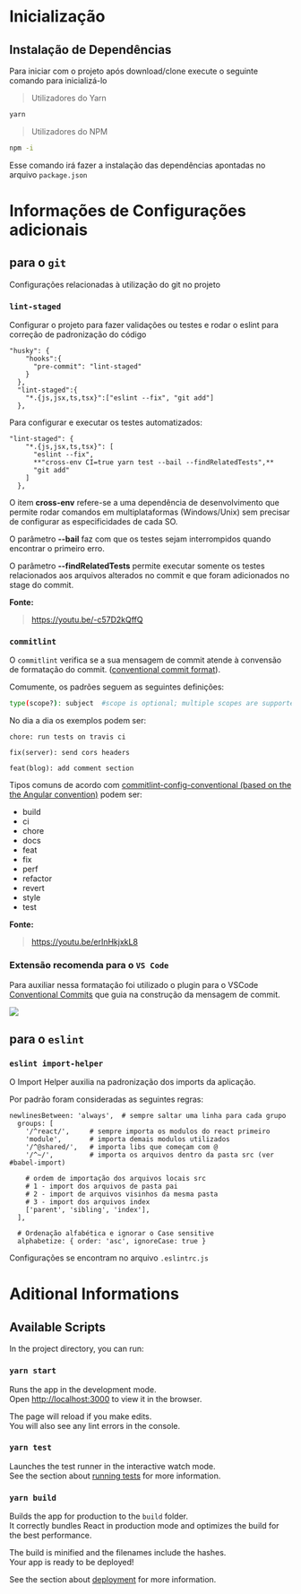 # Inicialização

## Instalação de Dependências

Para iniciar com o projeto após download/clone execute o seguinte comando para inicializá-lo
>Utilizadores do Yarn
```sh
yarn
```
>Utilizadores do NPM
```sh
npm -i
```
Esse comando irá fazer a instalação das dependências apontadas no arquivo `package.json`

# Informações de Configurações adicionais
## para o `git`

Configurações relacionadas à utilização do git no projeto

### `lint-staged`
Configurar o projeto para fazer validações ou testes e rodar o eslint para correção de padronização do código

```[JSON]
"husky": {
    "hooks":{
      "pre-commit": "lint-staged"
    }
  },
  "lint-staged":{
    "*.{js,jsx,ts,tsx}":["eslint --fix", "git add"]
  },
```

Para configurar e executar os testes automatizados:

```[JSON]
"lint-staged": {
    "*.{js,jsx,ts,tsx}": [
      "eslint --fix",
      **"cross-env CI=true yarn test --bail --findRelatedTests",**
      "git add"
    ]
  },
```

O item **cross-env** refere-se a uma dependência de desenvolvimento que permite rodar comandos em multiplataformas (Windows/Unix) sem precisar de configurar as especificidades de cada SO.

O parâmetro **--bail** faz com que os testes sejam interrompidos quando encontrar o primeiro erro.

O parâmetro **--findRelatedTests** permite executar somente os testes relacionados aos arquivos alterados no commit e que foram adicionados no stage do commit.

**Fonte:**
> https://youtu.be/-c57D2kQffQ

### `commitlint`
O `commitlint` verifica se a sua mensagem de commit atende à convensão de formatação do commit. ([conventional commit format](https://conventionalcommits.org)).

Comumente, os padrões seguem as seguintes definições:

```sh
type(scope?): subject  #scope is optional; multiple scopes are supported (current delimiter options: "/", "\" and ",")
```

No dia a dia os exemplos podem ser:

```
chore: run tests on travis ci
```

```
fix(server): send cors headers
```

```
feat(blog): add comment section
```

Tipos comuns de acordo com [commitlint-config-conventional (based on the the Angular convention)](https://github.com/conventional-changelog/commitlint/tree/master/%40commitlint/config-conventional#type-enum) podem ser:

- build
- ci
- chore
- docs
- feat
- fix
- perf
- refactor
- revert
- style
- test

**Fonte:**
> https://youtu.be/erInHkjxkL8

### Extensão recomenda para o `VS Code`

Para auxiliar nessa formatação foi utilizado o plugin para o VSCode [Conventional Commits](https://marketplace.visualstudio.com/items?itemName=vivaxy.vscode-conventional-commits) que guia na construção da mensagem de commit.

<img src="https://github.com/vivaxy/vscode-conventional-commits/blob/master/assets/docs/demo.gif" />

## para o `eslint`

### `eslint import-helper`

O Import Helper auxilia na padronização dos imports da aplicação.

Por padrão foram consideradas as seguintes regras:
```[JSON]
newlinesBetween: 'always',  # sempre saltar uma linha para cada grupo
  groups: [
    '/^react/',     # sempre importa os modulos do react primeiro
    'module',       # importa demais modulos utilizados
    '/^@shared/',   # importa libs que começam com @
    '/^~/',         # importa os arquivos dentro da pasta src (ver #babel-import)

    # ordem de importação dos arquivos locais src
    # 1 - import dos arquivos de pasta pai
    # 2 - import de arquivos visinhos da mesma pasta
    # 3 - import dos arquivos index
    ['parent', 'sibling', 'index'],
  ],

  # Ordenação alfabética e ignorar o Case sensitive
  alphabetize: { order: 'asc', ignoreCase: true }
```

Configurações se encontram no arquivo `.eslintrc.js`

# Aditional Informations
## Available Scripts

In the project directory, you can run:

### `yarn start`

Runs the app in the development mode.\
Open [http://localhost:3000](http://localhost:3000) to view it in the browser.

The page will reload if you make edits.\
You will also see any lint errors in the console.

### `yarn test`

Launches the test runner in the interactive watch mode.\
See the section about [running tests](https://facebook.github.io/create-react-app/docs/running-tests) for more information.

### `yarn build`

Builds the app for production to the `build` folder.\
It correctly bundles React in production mode and optimizes the build for the best performance.

The build is minified and the filenames include the hashes.\
Your app is ready to be deployed!

See the section about [deployment](https://facebook.github.io/create-react-app/docs/deployment) for more information.
